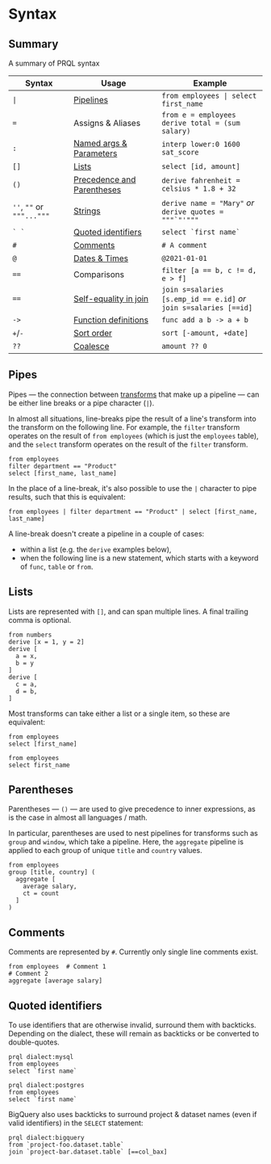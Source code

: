 # Syntax

## Summary

A summary of PRQL syntax

<!-- markdownlint-disable MD033 — the `|` characters need to be escaped, and surrounded with tags rather than backticks   -->

<!-- I can't seem to get "Quoted identifies" to work without a space between the backticks. VSCode will preview ` `` ` correctly, but not mdbook -->
<!-- prettier-ignore-start -->
| Syntax          | Usage                                                 | Example                                                 |
| --------------- | ----------------------------------------------------- | ------------------------------------------------------- |
| <code>\|</code> | [Pipelines](./pipelines.md)                           | <code>from employees \| select first_name</code>        |
| `=`             | Assigns & Aliases                                     | `from e = employees` <br> `derive total = (sum salary)` |
| `:`             | [Named args & Parameters](./functions.md)             | `interp lower:0 1600 sat_score`                         |
| `[]`            | [Lists](./syntax.md#lists)                            | `select [id, amount]`                                   |
| `()`            | [Precedence and Parentheses](./syntax.md#parentheses) | `derive fahrenheit = celsius * 1.8 + 32`                |
| `''`, `""` or `"""..."""` | [Strings](../language-features/strings.md)  | `derive name = "Mary"` _or_ <br> ``derive quotes = """`"'"""`` |
| `` ` ` ``       | [Quoted identifiers](./syntax.md#quoted-identifiers)  | `` select `first name`  ``                              |
| `#`             | [Comments](./syntax.md#comments)                      | `# A comment`                                           |
| `@`             | [Dates & Times](../language-features/dates_and_times.md#dates--times) | `@2021-01-01`                           |
| `==`            | Comparisons                                           | `filter [a == b, c != d, e > f]`                        |
| `==`            | [Self-equality in join](../transforms/join.md#self-equality-operator) | `join s=salaries [s.emp_id == e.id]` _or_  <br> `join s=salaries [==id]` |
| `->`            | [Function definitions](./functions.md)                | `func add a b -> a + b`                                 |
| `+`/`-`         | [Sort order](../transforms/sort.md)                   | `sort [-amount, +date]`                                 |
| `??`            | [Coalesce](../language-features/coalesce.md)          | `amount ?? 0`                                           |
<!--
| `<type>`        | Annotations                                           |  `@2021-01-01<datetime>`                                |
-->
<!-- prettier-ignore-end -->

<!-- markdownlint-enable MD033 -->

## Pipes

Pipes — the connection between [transforms](../transforms.md) that make up a
pipeline — can be either line breaks or a pipe character (`|`).

In almost all situations, line-breaks pipe the result of a line's transform into the transform on
the following line. For example, the `filter` transform operates on the result
of `from employees` (which is just the `employees` table), and the `select` transform operates on
the result of the `filter` transform.

```prql
from employees
filter department == "Product"
select [first_name, last_name]
```

In the place of a line-break, it's also possible to use the `|` character to
pipe results, such that this is equivalent:

```prql
from employees | filter department == "Product" | select [first_name, last_name]
```

A line-break doesn't create a pipeline in a couple of cases:

- within a list (e.g. the `derive` examples below),
- when the following line is a new statement, which starts with a keyword of
  `func`, `table` or `from`.

## Lists

Lists are represented with `[]`, and can span multiple lines. A final trailing
comma is optional.

```prql
from numbers
derive [x = 1, y = 2]
derive [
  a = x,
  b = y
]
derive [
  c = a,
  d = b,
]
```

Most transforms can take either a list or a single item, so these are
equivalent:

```prql
from employees
select [first_name]
```

```prql
from employees
select first_name
```

## Parentheses

Parentheses — `()` — are used to give precedence to inner expressions, as is the
case in almost all languages / math.

In particular, parentheses are used to nest pipelines for transforms such as
`group` and `window`, which take a pipeline. Here, the `aggregate` pipeline is
applied to each group of unique `title` and `country` values.

```prql
from employees
group [title, country] (
  aggregate [
    average salary,
    ct = count
  ]
)
```

## Comments

Comments are represented by `#`. Currently only single line comments exist.

```prql
from employees  # Comment 1
# Comment 2
aggregate [average salary]
```

## Quoted identifiers

To use identifiers that are otherwise invalid, surround them with backticks.
Depending on the dialect, these will remain as backticks or be converted to
double-quotes.

```prql
prql dialect:mysql
from employees
select `first name`
```

```prql
prql dialect:postgres
from employees
select `first name`
```

BigQuery also uses backticks to surround project & dataset names (even if valid
identifiers) in the `SELECT` statement:

```prql
prql dialect:bigquery
from `project-foo.dataset.table`
join `project-bar.dataset.table` [==col_bax]
```
